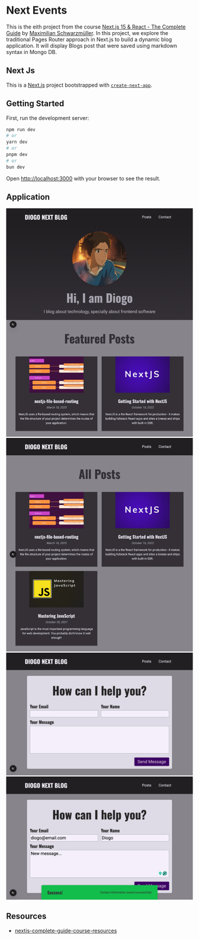 # Next Events

This is the eith project from the course [Next.js 15 & React - The Complete Guide](https://www.udemy.com/course/nextjs-react-the-complete-guide) by [Maximilian Schwarzmüller](https://github.com/mschwarzmueller). In this project, we explore the traditional Pages Router approach in Next.js to build a dynamic blog application. It will display Blogs post that were saved using markdown syntax in Mongo DB.

## Next Js

This is a [Next.js](https://nextjs.org) project bootstrapped with [`create-next-app`](https://nextjs.org/docs/app/api-reference/cli/create-next-app).

## Getting Started

First, run the development server:

```bash
npm run dev
# or
yarn dev
# or
pnpm dev
# or
bun dev
```

Open [http://localhost:3000](http://localhost:3000) with your browser to see the result.

## Application

![Home page](../images/next-blog/home.png)
![Posts page](../images/next-blog/posts.png)
![Contact page](../images/next-blog/contact.png)
![Contact Notification page](../images/next-blog/contact-notification.png)

## Resources

- [nextjs-complete-guide-course-resources](https://github.com/mschwarzmueller/nextjs-complete-guide-course-resources)
